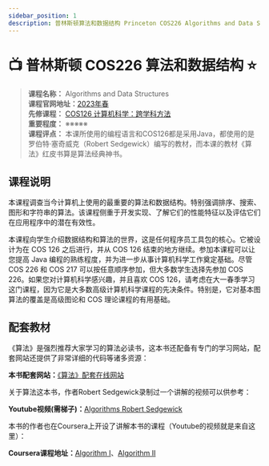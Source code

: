 ```yaml
---
sidebar_position: 1
description: 普林斯顿算法和数据结构 Princeton COS226 Algorithms and Data Structures
---
```


# 📺 普林斯顿 COS226 算法和数据结构 ⭐️

>**课程名称：** Algorithms and Data Structures  
**课程官网地址：**[2023年春](https://www.cs.princeton.edu/courses/archive/spring23/cos226/)    
**先修课程：** [COS126 计算机科学：跨学科方法](https://hackway.org/docs/cs/freshman/first/cos126)     
**重要程度：** ※※※※※  
**课程评点：** 本课所使用的编程语言和COS126都是采用Java，都使用的是罗伯特·塞奇威克（Robert Sedgewick）编写的教材，而本课的教材《算法》红皮书算是算法经典神书。

## 课程说明
本课程调查当今计算机上使用的最重要的算法和数据结构。特别强调排序、搜索、图形和字符串的算法。该课程侧重于开发实现、了解它们的性能特征以及评估它们在应用程序中的潜在有效性。

本课程向学生介绍数据结构和算法的世界，这是任何程序员工具包的核心。它被设计为在 COS 126 之后进行，并从 COS 126 结束的地方继续。参加本课程可以让您提高 Java 编程的熟练程度，并为进一步从事计算机科学工作奠定基础。尽管 COS 226 和 COS 217 可以按任意顺序参加，但大多数学生选择先参加 COS 226。如果您对计算机科学感兴趣，并且喜欢 COS 126，请考虑在大一春季学习这门课程，因为它是大多数高级计算机科学课程的先决条件。特别是，它对基本图算法的覆盖是高级图论和 COS 理论课程的有用基础。


## 配套教材
《算法》是强烈推荐大家学习的算法必读书，这本书还配备有专门的学习网站，配套网站还提供了非常详细的代码等诸多资源：

<Book img="https://hackweek-1251009918.cos.ap-shanghai.myqcloud.com/hackway/cs/s29107491.jpg" url="https://item.jd.com/11098789.html" title="算法（第4版）"></Book>

**本书配套网站：**[《算法》配套在线网站](https://algs4.cs.princeton.edu/home/)

关于算法这本书，作者Robert Sedgewick录制过一个讲解的视频可以供参考：

**Youtube视频(需梯子)：**[Algorithms Robert Sedgewick](https://www.youtube.com/watch?v=1QZDe28peZk&list=PLRdD1c6QbAqJn0606RlOR6T3yUqFWKwmX&index=2)

本书的作者也在Coursera上开设了讲解本书的课程（Youtube的视频就是来自这里）：

**Coursera课程地址：**[Algorithm I](https://www.coursera.org/learn/algorithms-part1)、[Algorithm II](https://www.coursera.org/learn/algorithms-part2)